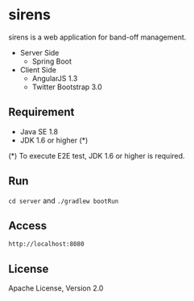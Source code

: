 # sirens
sirens is a web application for band-off management.

- Server Side
    - Spring Boot
- Client Side
    - AngularJS 1.3
    - Twitter Bootstrap 3.0

## Requirement
- Java SE 1.8
- JDK 1.6 or higher (*)

(*) To execute E2E test, JDK 1.6 or higher is required.

## Run
`cd server` and `./gradlew bootRun`

## Access
`http://localhost:8080`

## License
Apache License, Version 2.0
